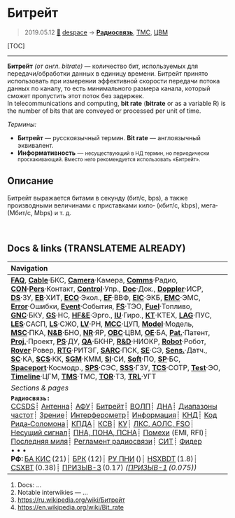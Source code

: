 # Битрейт
> 2019.05.12 [🚀](../index/index.md) [despace](index.md) → **[Радиосвязь](comms.md)**, [ТМС](tms.md), [ЦВМ](obc.md)

[TOC]

---

**Битре́йт** *(от англ. bitrate)* — количество бит, используемых для передачи/обработки данных в единицу времени. Битрейт принято использовать при измерении эффективной скорости передачи потока данных по каналу, то есть минимального размера канала, который сможет пропустить этот поток без задержек.  
In telecommunications and computing, **bit rate** (**bitrate** or as a variable R) is the number of bits that are conveyed or processed per unit of time.

*Термины:*

   - **Битрейт** — русскоязычный термин. **Bit rate** — англоязычный эквивалент.</small>
   - **Информативность** — <small>несуществующий в НД термин, но периодически проскакивающий. Вместо него рекомендуется использовать «Битрейт».</small>



## Описание

Битрейт выражается битами в секунду (бит/c, bps), а также производными величинами с приставками кило‑ (кбит/с, kbps), мега‑ (Мбит/с, Mbps) и т. д. 



<p style="page-break-after:always"> </p>

## Docs & links (TRANSLATEME ALREADY)
|Navigation|
|:--|
|**[FAQ](faq.md)**, **[Cable](cable.md)**·БКС, **[Camera](cam.md)**·Камера, **[Comms](comms.md)**·Радио, **[CON](contact.md)·[Pers](person.md)**·Контакт, **[Control](control.md)**·Упр., **[Doc](doc.md)**·Док., **[Doppler](doppler.md)**·ИСР, **[DS](ds.md)**·ЗУ, **[EB](eb.md)**·ХИТ, **[ECO](ecology.md)**·Экол., **[EF](ef.md)**·ВВФ, **[ElC](elc.md)**·ЭКБ, **[EMC](emc.md)**·ЭМС, **[Error](error.md)**·Ошибки, **[Event](event.md)**·События, **[FS](fs.md)**·ТЭО, **[Fuel](fuel.md)**·Топливо, **[GNC](gnc.md)**·БКУ, **[GS](scs.md)**·НС, **[HF&E](hfe.md)**·Эрго., **[IU](iu.md)**·Гиро., **[KT](kt.md)**·КТЕХ, **[LAG](lag.md)**·ПУC, **[LES](les.md)**·САСП, **[LS](ls.md)**·СЖО, **[LV](lv.md)**·РН, **[MCC](mcc.md)**·ЦУП, **[Model](model.md)**·Модель, **[MSC](sc.md)**·ПКА, **[N&B](nnb.md)**·БНО, **[NR](nr.md)**·ЯР, **[OBC](obc.md)**·ЦВМ, **[OE](oe.md)**·БА, **[Pat.](патент.md)**·Патент, **[Proj.](project.md)**·Проект, **[PS](ps.md)**·ДУ, **[QA](qa.md)**·БКНР, **[R&D](rnd.md)**·НИОКР, **[Robot](robotics.md)**·Робот, **[Rover](rover.md)**·Ровер, **[RTG](rtg.md)**·РИТЭГ, **[SARC](sarc.md)**·ПСК, **[SE](se.md)**·СЭ, **[Sens.](sensor.md)**·Датч., **[SC](sc.md)**·КА, **[SCS](scs.md)**·КК, **[SGM](sgm.md)**·КММ, **[SI](si.md)**·СИ, **[Soft](soft.md)**·ПО, **[SP](sp.md)**·БС, **[Spaceport](spaceport.md)**·Космодр., **[SPS](sps.md)**·СЭС, **[SSS](sss.md)**·ГЗУ, **[TCS](tcs.md)**·СОТР, **[Test](test.md)**·ЭО, **[Timeline](timeline.md)**·ЦГМ, **[TMS](tms.md)**·ТМС, **[TOR](tor.md)**·ТЗ, **[TRL](trl.md)**·УГТ|
|*Sections & pages*|
|**`Радиосвязь:`**<br> [CCSDS](ccsds.md)┊ [Антенна](antenna.md)┊ [АФУ](afdev.md)┊ [Битрейт](bitrate.md)┊ [ВОЛП](ofts.md)┊ [ДНА](дна.md)┊ [Диапазоны частот](rf.md)┊ [Зрение](view.md)┊ [Интерферометр](interferometer.md)┊ [Информация](info.md)┊ [КНД](directivity.md)┊ [Код Рида‑Соломона](rsco.md)┊ [КПДА](antenna_ap.md)┊ [КСВ](swr.md)┊ [КУ](ку.md)┊ [ЛКС, АОЛС, FSO](fso.md)┊ [Несущий сигнал](carrwave.md)┊ [ПНА, ПОНА, ПСНА](aiad.md)┊ [Помехи](emi.md) (EMI, RFI)┊ [Последняя миля](last_mile.md)┊ [Регламент радиосвязи](rf.md)┊ [СИТ](etedp.md)┊ [Фидер](feeder.md) <br>• • •<br> **РФ:** [БА КИС](ба_кис.md) (21)┊ [БРК](brk_lav.md) (12)┊ [РУ ПНИ](ру_пни.md) ()┊ [HSXBDT](hsxbdt.md) (1.8)┊ [CSXBT](csxbt.md) (0.38)┊ [ПРИЗЫВ-3](prizyv_3.md) (0.17) *([ПРИЗЫВ-1](prizyv_1.md) (0.075))*|

   1. Docs: …
   1. Notable interwikies — …
   1. <https://ru.wikipedia.org/wiki/Битрейт>
   2. <https://en.wikipedia.org/wiki/Bit_rate>

